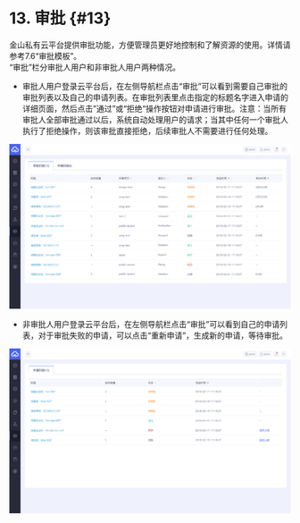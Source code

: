 # 13. 审批 {#13}

金山私有云平台提供审批功能，方便管理员更好地控制和了解资源的使用。详情请参考7.6“审批模板”。  
“审批”栏分审批人用户和非审批人用户两种情况。

* 审批人用户登录云平台后，在左侧导航栏点击“审批”可以看到需要自己审批的审批列表以及自己的申请列表。在审批列表里点击指定的标题名字进入申请的详细页面，然后点击”通过”或“拒绝“操作按钮对申请进行审批。注意：当所有审批人全部审批通过以后，系统自动处理用户的请求；当其中任何一个审批人执行了拒绝操作，则该审批直接拒绝，后续审批人不需要进行任何处理。

![](/assets/审批列表.png)

* 非审批人用户登录云平台后，在左侧导航栏点击“审批”可以看到自己的申请列表，对于审批失败的申请，可以点击“重新申请”，生成新的申请，等待审批。

![](/assets/申请列表.png)


